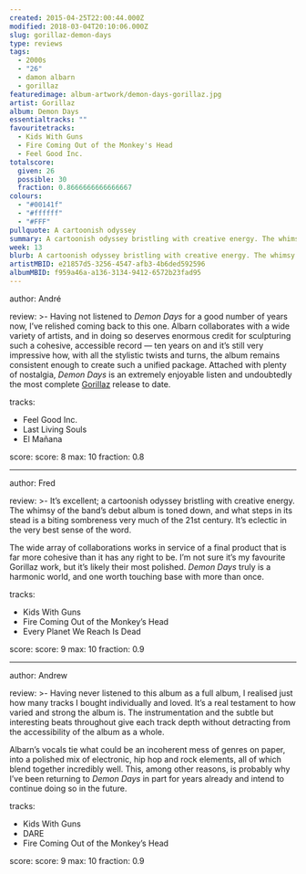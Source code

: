 ```yaml
---
created: 2015-04-25T22:00:44.000Z
modified: 2018-03-04T20:10:06.000Z
slug: gorillaz-demon-days
type: reviews
tags:
  - 2000s
  - "26"
  - damon albarn
  - gorillaz
featuredimage: album-artwork/demon-days-gorillaz.jpg
artist: Gorillaz
album: Demon Days
essentialtracks: ""
favouritetracks:
  - Kids With Guns
  - Fire Coming Out of the Monkey's Head
  - Feel Good Inc.
totalscore:
  given: 26
  possible: 30
  fraction: 0.8666666666666667
colours:
  - "#00141f"
  - "#ffffff"
  - "#FFF"
pullquote: A cartoonish odyssey
summary: A cartoonish odyssey bristling with creative energy. The whimsy of the band's debut album is toned down, and what steps in its stead is a biting sombreness very much of the 21st century. It's eclectic in the very best sense of the word.
week: 13
blurb: A cartoonish odyssey bristling with creative energy. The whimsy of the band's debut album is replaced by a biting sombreness very much of the 21st century.
artistMBID: e21857d5-3256-4547-afb3-4b6ded592596
albumMBID: f959a46a-a136-3134-9412-6572b23fad95 
---
```

author: André

review: >-
  Having not listened to *Demon Days* for a good number of years now, I’ve relished coming back to this one. Albarn collaborates with a wide variety of artists, and in doing so deserves enormous credit for sculpturing such a cohesive, accessible record — ten years on and it’s still very impressive how, with all the stylistic twists and turns, the album remains consistent enough to create such a unified package. Attached with plenty of nostalgia, *Demon Days* is an extremely enjoyable listen and undoubtedly the most complete [Gorillaz](https://audioxide.com/reviews/gorillaz-plastic-beach/) release to date.

tracks:
  - Feel Good Inc.
  - ­Last Living Souls
  - ­El Mañana

score:
  score: 8
  max: 10
  fraction: 0.8

---
author: Fred

review: >-
  It’s excellent; a cartoonish odyssey bristling with creative energy. The whimsy of the band’s debut album is toned down, and what steps in its stead is a biting sombreness very much of the 21st century. It’s eclectic in the very best sense of the word. 
  
  The wide array of collaborations works in service of a final product that is far more cohesive than it has any right to be. I’m not sure it’s my favourite Gorillaz work, but it’s likely their most polished. *Demon Days* truly is a harmonic world, and one worth touching base with more than once.

tracks:
  - Kids With Guns
  - ­Fire Coming Out of the Monkey’s Head
  - ­Every Planet We Reach Is Dead

score:
  score: 9
  max: 10
  fraction: 0.9

---
author: Andrew

review: >-
  Having never listened to this album as a full album, I realised just how many tracks I bought individually and loved. It’s a real testament to how varied and strong the album is. The instrumentation and the subtle but interesting beats throughout give each track depth without detracting from the accessibility of the album as a whole. 
  
  Albarn’s vocals tie what could be an incoherent mess of genres on paper, into a polished mix of electronic, hip hop and rock elements, all of which blend together incredibly well. This, among other reasons, is probably why I’ve been returning to *Demon Days* in part for years already and intend to continue doing so in the future.

tracks:
  - Kids With Guns
  - ­DARE
  - ­Fire Coming Out of the Monkey’s Head

score:
  score: 9
  max: 10
  fraction: 0.9
